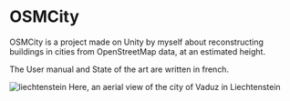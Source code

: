 # OSMCity

OSMCity is a project made on Unity by myself about reconstructing buildings in cities from OpenStreetMap data, at an estimated height.

The User manual and State of the art are written in french.

![liechtenstein](https://user-images.githubusercontent.com/25984451/221054501-be19c9df-d993-4207-985e-a63b00078778.png)
Here, an aerial view of the city of Vaduz in Liechtenstein
